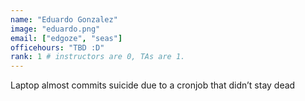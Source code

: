 ```yaml
---
name: "Eduardo Gonzalez"
image: "eduardo.png"
email: ["edgoze", "seas"]
officehours: "TBD :D"
rank: 1 # instructors are 0, TAs are 1.
---
```

Laptop almost commits suicide due to a cronjob that didn’t stay dead